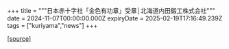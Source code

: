 +++
title = """日本赤十字社「金色有功章」受章│北海道内田鍛工株式会社"""
date = 2024-11-07T00:00:00.000Z
expiryDate = 2025-02-19T17:16:49.239Z
tags = ["kuriyama","news"]
+++


[[source]](https://www.town.kuriyama.hokkaido.jp/soshiki/38/29312.html)
